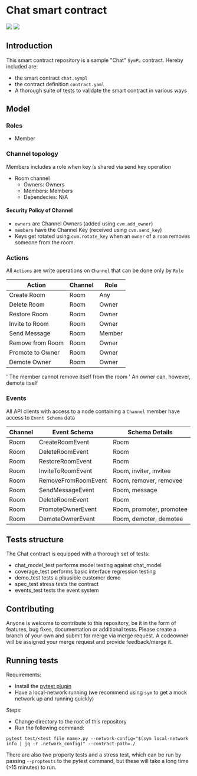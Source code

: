 # Chat smart contract

<a href="https://portal.symbiont.io/sdk_docs/docs/intro"><img src="https://img.shields.io/badge/Assembly-6.1.0-orange"/></a>
<a href="https://portal.symbiont.io/sdk_docs/docs/intro"><img src="https://img.shields.io/badge/Assembly%20SDK-4.1.0-blue"/></a>

## Introduction

This smart contract repository is a sample "Chat" `SymPL` contract. Hereby included are:

- the smart contract `chat.sympl`
- the contract definition `contract.yaml`
- A thorough suite of tests to validate the smart contract in various ways

## Model

### Roles

- Member

### Channel topology

Members includes a role when key is shared via send key operation

- Room channel
  - Owners: Owners
  - Members: Members
  - Dependecies: N/A

#### Security Policy of Channel

- `owners` are Channel Owners (added using `cvm.add_owner`)
- `members` have the Channel Key (received using `cvm.send_key`)
- Keys get rotated using `cvm.rotate_key` when an `owner` of a `room` removes someone from the room.

### Actions

All `Actions` are write operations on `Channel` that can be done only by `Role`

| Action           | Channel | Role    |
|------------------|---------|---------|
| Create Room      | Room    | Any     |
| Delete Room      | Room    | Owner   |
| Restore Room     | Room    | Owner   |
| Invite to Room   | Room    | Owner   |
| Send Message     | Room    | Member  |
| Remove from Room | Room    | Owner   |
| Promote to Owner | Room    | Owner   |
| Demote Owner     | Room    | Owner   |

' The member cannot remove itself from the room
' An owner can, however, demote itself

### Events

All API clients with access to a node containing a `Channel` member have access to `Event Schema` data

| Channel | Event Schema        | Schema Details          |
|---------|---------------------|-------------------------|
| Room    | CreateRoomEvent     | Room                    |
| Room   | DeleteRoomEvent     | Room                    |  
| Room   | RestoreRoomEvent    | Room                    |
| Room   | InviteToRoomEvent   | Room, inviter, invitee  |
| Room    | RemoveFromRoomEvent | Room, remover, removee  |
| Room   | SendMessageEvent    | Room, message           |
| Room   | DeleteRoomEvent     | Room                    |
| Room    | PromoteOwnerEvent   | Room, promoter, promotee|
| Room    | DemoteOwnerEvent    | Room, demoter, demotee  |

## Tests structure

The Chat contract is equipped with a thorough set of tests:

- chat_model_test performs model testing against chat_model
- coverage_test performs basic interface regression testing
- demo_test tests a plausible customer demo
- spec_test stress tests the contract
- events_test tests the event system

## Contributing

Anyone is welcome to contribute to this repository, be it in the form of features, bug fixes, documentation or additional
tests.
Please create a branch of your own and submit for merge via merge request. A codeowner will be assigned your merge request
and provide feedback/merge it.

## Running tests

Requirements:

- Install the [pytest plugin](https://iportal.symbiont.io/sdk_docs/docs/testing/index/index.html)
- Have a local-network running (we recommend using `sym` to get a mock network up and running quickly)

Steps:

- Change directory to the root of this repository
- Run the following command:

```shell
pytest test/<test file name>.py --network-config="$(sym local-network info | jq -r .network_config)" --contract-path=./
```

There are also two property tests and a stress test, which can be run by passing `--proptests` to the pytest command, but these will take a long time (>15 minutes) to run.
